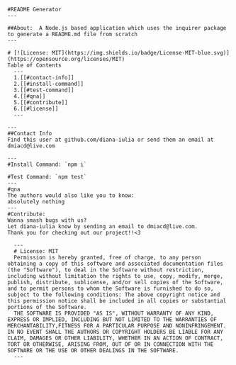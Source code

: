  
    #README Generator
    ---
    
    ##About:  A Node.js based application which uses the inquirer package to generate a README.md file from scratch
    ---
    
    # [![License: MIT](https://img.shields.io/badge/License-MIT-blue.svg)](https://opensource.org/licenses/MIT)
    Table of Contents
      ---
      1.[[#contact-info]]
      2.[[#install-command]]
      3.[[#test-command]]
      4.[[#qna]]
      5.[[#contribute]]
      6.[[#license]]
      ---
      
    ---
    ##Contact Info
    Find this user at github.com/diana-iulia or send them an email at dmiacd@live.com
    
    ---
    #Install Command: `npm i` 
    
    #Test Command: `npm test`
    ---
    #qna
    The authors would also like you to know:
    absolutely nothing
    ---
    #Contribute:
    Wanna smash bugs with us? 
    Let diana-iulia know by sending an email to dmiacd@live.com. 
    Thank you for checking out our project!!<3
    
      ---
      # License: MIT
      Permission is hereby granted, free of charge, to any person obtaining a copy of this software and associated documentation files (the "Software"), to deal in the Software without restriction, including without limitation the rights to use, copy, modify, merge, publish, distribute, sublicense, and/or sell copies of the Software, and to permit persons to whom the Software is furnished to do so, subject to the following conditions: The above copyright notice and this permission notice shall be included in all copies or substantial portions of the Software.
      THE SOFTWARE IS PROVIDED "AS IS", WITHOUT WARRANTY OF ANY KIND, EXPRESS OR IMPLIED, INCLUDING BUT NOT LIMITED TO THE WARRANTIES OF MERCHANTABILITY,FITNESS FOR A PARTICULAR PURPOSE AND NONINFRINGEMENT. IN NO EVENT SHALL THE AUTHORS OR COPYRIGHT HOLDERS BE LIABLE FOR ANY CLAIM, DAMAGES OR OTHER LIABILITY, WHETHER IN AN ACTION OF CONTRACT, TORT OR OTHERWISE, ARISING FROM, OUT OF OR IN CONNECTION WITH THE SOFTWARE OR THE USE OR OTHER DEALINGS IN THE SOFTWARE.
      ---
  
  